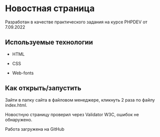  # **Новостная страница**

Разработан в качестве практического задания на курсе PHPDEV от 7.09.2022


## Используемые технологии

* HTML

* CSS

* Web-fonts

## Как открыть/запустить

Зайти в папку сайта в файловом менеджере, кликнуть 2 раза по файлу index.html. 

Новостную страницу проверил через Validator W3C, ошибок не обнаружено.

Работа загружена на GitHub